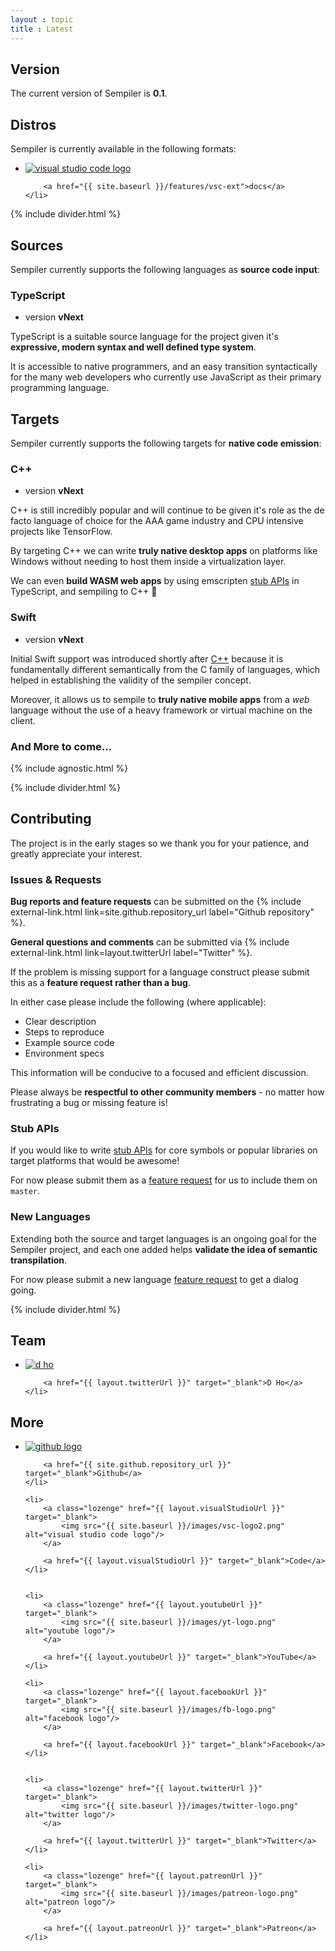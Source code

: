 ```yaml
---
layout : topic
title : Latest
---
```


## <a name="version"></a>Version

The current version of Sempiler is **0.1**.

## <a name="distros"></a>Distros

Sempiler is currently available in the following formats:

<ul class="media-list">
    <li>
        <a class="lozenge" href="https://marketplace.visualstudio.com/search?term=sempiler&amp;target=VSCode&amp;category=All%20categories&amp;sortBy=Relevance">
            <img src="{{ site.baseurl }}/images/vsc-logo2.png" alt="visual studio code logo"/>
        </a>

        <a href="{{ site.baseurl }}/features/vsc-ext">docs</a>
    </li>
</ul>

{% include divider.html %}

## <a name="sources"></a>Sources

Sempiler currently supports the following languages as **source code input**:

### <a name="typescript"></a>TypeScript

<ul class='feature-meta lozenge left-align bottom-gutter'>
    <li>version <strong>vNext</strong></li>
</ul>

TypeScript is a suitable source language for the project given it's **expressive, modern syntax and well defined type system**. 

It is accessible to native programmers, and an easy transition syntactically for the many web developers who currently use JavaScript as their primary programming language.

## <a name="targets"></a>Targets

Sempiler currently supports the following targets for **native code emission**:

### <a name="c++"></a>C++
<ul class='feature-meta lozenge left-align bottom-gutter'>
    <li>version <strong>vNext</strong></li>
</ul>

C++ is still incredibly popular and will continue to be given it's role as the de facto language of choice for the AAA game industry and CPU intensive projects like TensorFlow.

By targeting C++ we can write **truly native desktop apps** on platforms like Windows without needing to host them inside a virtualization layer.

We can even **build WASM web apps** by using emscripten [stub APIs](stub-apis) in TypeScript, and sempiling to C++ 🤖

### <a name="Swift"></a>Swift
<ul class='feature-meta lozenge left-align bottom-gutter'>
    <li>version <strong>vNext</strong></li>
</ul>

Initial Swift support was introduced shortly after [C++](#c++) because it is fundamentally different semantically from the C family of languages, which helped in establishing the validity of the sempiler concept.

Moreover, it allows us to sempile to **truly native mobile apps** from a *web* language without the use of a heavy framework or virtual machine on the client.

### And More to come...


{% include agnostic.html %}

{% include divider.html %}

## <a name="contributing"></a>Contributing

The project is in the early stages so we thank you for your patience, and greatly appreciate your interest. 

### <a name="issues-and-requests"></a>Issues & Requests

**Bug reports and feature requests** can be submitted on the {% include external-link.html link=site.github.repository_url label="Github repository" %}. 

**General questions and comments** can be submitted via {% include external-link.html link=layout.twitterUrl label="Twitter" %}.

If the problem is missing support for a language construct please submit this as a **feature request rather than a bug**.


In either case please include the following (where applicable):
- Clear description
- Steps to reproduce
- Example source code
- Environment specs

This information will be conducive to a focused and efficient discussion.

Please always be **respectful to other community members** - no matter how frustrating a bug or missing feature is!

### <a name="stub-apis"></a>Stub APIs

If you would like to write [stub APIs](stub-apis) for core symbols or popular libraries on target platforms that would be awesome! 

For now please submit them as a [feature request](#issues-and-requests) for us to include them on `master`. 

### <a name="new-languages"></a>New Languages

Extending both the source and target languages is an ongoing goal for the Sempiler project, and each one added helps **validate the idea of semantic transpilation**.

For now please submit a new language [feature request](#issues-and-requests) to get a dialog going.


{% include divider.html %}

## <a name="team"></a>Team

<ul class="media-list">
    <li>
        <a class="lozenge" href="{{ layout.twitterUrl }}" target="_blank">
            <img src="{{ site.baseurl }}/images/dho.png" alt="d ho"/>
        </a>

        <a href="{{ layout.twitterUrl }}" target="_blank">D Ho</a>
    </li>
</ul>


## <a name="more"></a>More



<ul class="media-list">
    <li>
        <a class="lozenge" href="{{ site.github.repository_url }}" target="_blank">
            <img src="{{ site.baseurl }}/images/github-logo2.png" alt="github logo"/>
        </a>

        <a href="{{ site.github.repository_url }}" target="_blank">Github</a>
    </li>    
    
    <li>
        <a class="lozenge" href="{{ layout.visualStudioUrl }}" target="_blank">
            <img src="{{ site.baseurl }}/images/vsc-logo2.png" alt="visual studio code logo"/>
        </a>

        <a href="{{ layout.visualStudioUrl }}" target="_blank">Code</a>
    </li>


    <li>
        <a class="lozenge" href="{{ layout.youtubeUrl }}" target="_blank">
            <img src="{{ site.baseurl }}/images/yt-logo.png" alt="youtube logo"/>
        </a>

        <a href="{{ layout.youtubeUrl }}" target="_blank">YouTube</a>
    </li>

    <li>
        <a class="lozenge" href="{{ layout.facebookUrl }}" target="_blank">
            <img src="{{ site.baseurl }}/images/fb-logo.png" alt="facebook logo"/>
        </a>

        <a href="{{ layout.facebookUrl }}" target="_blank">Facebook</a>
    </li>
    
    
    <li>
        <a class="lozenge" href="{{ layout.twitterUrl }}" target="_blank">
            <img src="{{ site.baseurl }}/images/twitter-logo.png" alt="twitter logo"/>
        </a>

        <a href="{{ layout.twitterUrl }}" target="_blank">Twitter</a>
    </li>

    <li>
        <a class="lozenge" href="{{ layout.patreonUrl }}" target="_blank">
            <img src="{{ site.baseurl }}/images/patreon-logo.png" alt="patreon logo"/>
        </a>

        <a href="{{ layout.patreonUrl }}" target="_blank">Patreon</a>
    </li>
</ul>